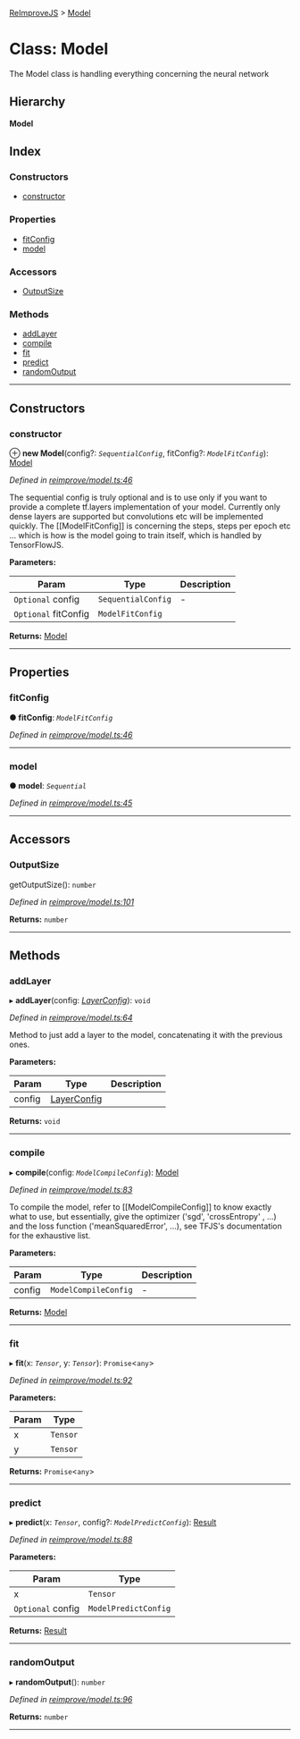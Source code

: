 [ReImproveJS](../README.md) > [Model](../classes/model.md)

# Class: Model

The Model class is handling everything concerning the neural network

## Hierarchy

**Model**

## Index

### Constructors

* [constructor](model.md#constructor)

### Properties

* [fitConfig](model.md#fitconfig)
* [model](model.md#model-1)

### Accessors

* [OutputSize](model.md#outputsize)

### Methods

* [addLayer](model.md#addlayer)
* [compile](model.md#compile)
* [fit](model.md#fit)
* [predict](model.md#predict)
* [randomOutput](model.md#randomoutput)

---

## Constructors

<a id="constructor"></a>

###  constructor

⊕ **new Model**(config?: *`SequentialConfig`*, fitConfig?: *`ModelFitConfig`*): [Model](model.md)

*Defined in [reimprove/model.ts:46](https://github.com/Pravez/FurnishJS/blob/8ae2d2d/src/reimprove/model.ts#L46)*

The sequential config is truly optional and is to use only if you want to provide a complete tf.layers implementation of your model. Currently only dense layers are supported but convolutions etc will be implemented quickly. The \[\[ModelFitConfig\]\] is concerning the steps, steps per epoch etc ... which is how is the model going to train itself, which is handled by TensorFlowJS.

**Parameters:**

| Param | Type | Description |
| ------ | ------ | ------ |
| `Optional` config | `SequentialConfig` |  - |
| `Optional` fitConfig | `ModelFitConfig` |   |

**Returns:** [Model](model.md)

___

## Properties

<a id="fitconfig"></a>

###  fitConfig

**● fitConfig**: *`ModelFitConfig`*

*Defined in [reimprove/model.ts:46](https://github.com/Pravez/FurnishJS/blob/8ae2d2d/src/reimprove/model.ts#L46)*

___
<a id="model-1"></a>

###  model

**● model**: *`Sequential`*

*Defined in [reimprove/model.ts:45](https://github.com/Pravez/FurnishJS/blob/8ae2d2d/src/reimprove/model.ts#L45)*

___

## Accessors

<a id="outputsize"></a>

###  OutputSize

getOutputSize(): `number`

*Defined in [reimprove/model.ts:101](https://github.com/Pravez/FurnishJS/blob/8ae2d2d/src/reimprove/model.ts#L101)*

**Returns:** `number`

___

## Methods

<a id="addlayer"></a>

###  addLayer

▸ **addLayer**(config: *[LayerConfig](../interfaces/layerconfig.md)*): `void`

*Defined in [reimprove/model.ts:64](https://github.com/Pravez/FurnishJS/blob/8ae2d2d/src/reimprove/model.ts#L64)*

Method to just add a layer to the model, concatenating it with the previous ones.

**Parameters:**

| Param | Type | Description |
| ------ | ------ | ------ |
| config | [LayerConfig](../interfaces/layerconfig.md) |   |

**Returns:** `void`

___
<a id="compile"></a>

###  compile

▸ **compile**(config: *`ModelCompileConfig`*): [Model](model.md)

*Defined in [reimprove/model.ts:83](https://github.com/Pravez/FurnishJS/blob/8ae2d2d/src/reimprove/model.ts#L83)*

To compile the model, refer to \[\[ModelCompileConfig\]\] to know exactly what to use, but essentially, give the optimizer ('sgd', 'crossEntropy' , ...) and the loss function ('meanSquaredError', ...), see TFJS's documentation for the exhaustive list.

**Parameters:**

| Param | Type | Description |
| ------ | ------ | ------ |
| config | `ModelCompileConfig` |  - |

**Returns:** [Model](model.md)

___
<a id="fit"></a>

###  fit

▸ **fit**(x: *`Tensor`*, y: *`Tensor`*): `Promise`<`any`>

*Defined in [reimprove/model.ts:92](https://github.com/Pravez/FurnishJS/blob/8ae2d2d/src/reimprove/model.ts#L92)*

**Parameters:**

| Param | Type |
| ------ | ------ |
| x | `Tensor` |
| y | `Tensor` |

**Returns:** `Promise`<`any`>

___
<a id="predict"></a>

###  predict

▸ **predict**(x: *`Tensor`*, config?: *`ModelPredictConfig`*): [Result](result.md)

*Defined in [reimprove/model.ts:88](https://github.com/Pravez/FurnishJS/blob/8ae2d2d/src/reimprove/model.ts#L88)*

**Parameters:**

| Param | Type |
| ------ | ------ |
| x | `Tensor` |
| `Optional` config | `ModelPredictConfig` |

**Returns:** [Result](result.md)

___
<a id="randomoutput"></a>

###  randomOutput

▸ **randomOutput**(): `number`

*Defined in [reimprove/model.ts:96](https://github.com/Pravez/FurnishJS/blob/8ae2d2d/src/reimprove/model.ts#L96)*

**Returns:** `number`

___

